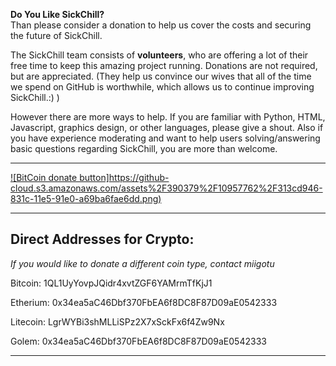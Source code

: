 **Do You Like SickChill?**  
Than please consider a donation to help us cover the costs and securing the future of SickChill.  

The SickChill team consists of **volunteers**, who are offering a lot of their free time to keep this amazing project running. Donations are not required, but are appreciated. (They help us convince our wives that all of the time we spend on GitHub is worthwhile, which allows us to continue improving SickChill.:) )

However there are more ways to help. If you are familiar with Python, HTML, Javascript, graphics design, or other languages, please give a shout. Also if you have experience moderating and want to help users solving/answering basic questions regarding SickChill, you are more than welcome. 
 
***
[![BitCoin donate button]https://github-cloud.s3.amazonaws.com/assets%2F390379%2F10957762%2F313cd946-831c-11e5-91e0-a69ba6fae6dd.png)](https://greenaddress.it/pay/GA29eVg6dJ77gUASLdEVnF3v6GGf7d "Donate using Bitcoin")  
***
## Direct Addresses for Crypto:  
*If you would like to donate a different coin type, contact miigotu*  

Bitcoin:  1QL1UyYovpJQidr4xvtZGF6YAMrmTfKjJ1  

Etherium: 0x34ea5aC46Dbf370FbEA6f8DC8F87D09aE0542333  

Litecoin: LgrWYBi3shMLLiSPz2X7xSckFx6f4Zw9Nx  

Golem:    0x34ea5aC46Dbf370FbEA6f8DC8F87D09aE0542333  
***